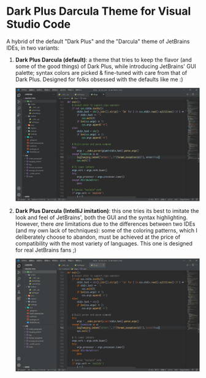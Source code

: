 # Dark Plus Darcula Theme for Visual Studio Code

A hybrid of the default "Dark Plus" and the "Darcula" theme of JetBrains IDEs, in two variants:

1. **Dark Plus Darcula (default)**: a theme that tries to keep the flavor (and some of the good things) of Dark Plus, while introducing JetBrains' GUI palette; syntax colors are picked & fine-tuned with care from that of Dark Plus. Designed for folks obsessed with the defaults like me :)

    ![Default theme screenshot](images/default-theme.png)

2. **Dark Plus Darcula (IntelliJ imitation)**: this one tries its best to imitate the look and feel of JetBrains', both the GUI and the syntax highlighting. However, there *are* limitations due to the differences between two IDEs (and my own lack of techniques): some of the coloring patterns, which I deliberately choose to abandon, must be achieved at the price of compatibility with the most variety of languages. This one is designed for real JetBrains fans ;)

    ![IntelliJ imitation theme screenshot](images/idea-theme.png)

